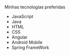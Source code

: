 Minhas tecnologias preferidas
- JavaScript
- Java
- HTML
- CSS
- Angular
- Android Mobile
- Spring FrameWork